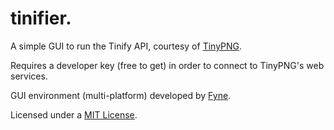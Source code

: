 # tinifier.

A simple GUI to run the Tinify API, courtesy of [TinyPNG](https://tinypng.com).

Requires a developer key (free to get) in order to connect to TinyPNG's web services.

GUI environment (multi-platform) developed by [Fyne](https://fyne.io).

Licensed under a [MIT License](https://gwyneth-llewelyn.mit-license.org/).